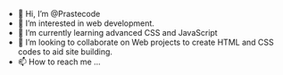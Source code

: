 - 👋 Hi, I’m @Prastecode
- 👀 I’m interested in web development.
- 🌱 I’m currently learning advanced CSS and JavaScript
- 💞️ I’m looking to collaborate on Web projects to create HTML and CSS codes to aid site building.
- 📫 How to reach me ...

<!---
Prastecode/Prastecode is a ✨ special ✨ repository because its `README.md` (this file) appears on your GitHub profile.
You can click the Preview link to take a look at your changes.
--->
